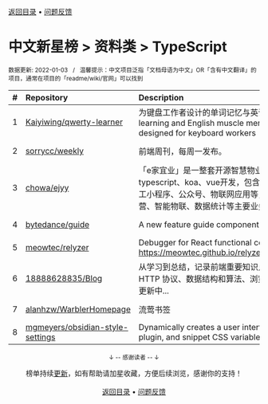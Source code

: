 <a href="https://gitee.com/GrowingGit/GitHub-Chinese-Top-Charts#github中文排行榜">返回目录</a> • <a href="/content/docs/feedback.md">问题反馈</a>

# 中文新星榜 > 资料类 > TypeScript
<sub>数据更新: 2022-01-03&nbsp;&nbsp;&nbsp;/&nbsp;&nbsp;&nbsp;温馨提示：中文项目泛指「文档母语为中文」OR「含有中文翻译」的项目，通常在项目的「readme/wiki/官网」可以找到</sub>

|#|Repository|Description|Stars|Updated|Created|
|:-|:-|:-|:-|:-|:-|
|1|[Kaiyiwing/qwerty-learner](https://gitee.com/Kaiyiwing/qwerty-learner)|为键盘工作者设计的单词记忆与英语肌肉记忆锻炼软件 / Words learning and English muscle memory training software designed for keyboard workers|3590|2021-12-16|2021-01-21|
|2|[sorrycc/weekly](https://gitee.com/sorrycc/weekly)|前端周刊，每周一发布。|769|2021-12-27|2021-05-06|
|3|[chowa/ejyy](https://gitee.com/chowa/ejyy)|「e家宜业」是一整套开源智慧物业解决方案，基于nodejs、typescript、koa、vue开发，包含web中台、业主小程序、员工小程序、公众号、物联网应用等，涵盖业主服务、物业运营、智能物联、数据统计等主要业务。|515|2021-12-30|2021-11-08|
|4|[bytedance/guide](https://gitee.com/bytedance/guide)|A new feature guide component by react 🧭|466|2021-08-07|2021-04-29|
|5|[meowtec/relyzer](https://gitee.com/meowtec/relyzer)|Debugger for React functional components. Online demo: https://meowtec.github.io/relyzer/examples/todomvc/build/|134|2021-11-10|2021-01-26|
|6|[18888628835/Blog](https://gitee.com/18888628835/Blog)|从学习到总结，记录前端重要知识点，涉及 Javascript 深入、HTTP 协议、数据结构和算法、浏览器原理、ES6等内容，正在更新中...|130|2022-01-02|2021-02-26|
|7|[alanhzw/WarblerHomepage](https://gitee.com/alanhzw/WarblerHomepage)|流莺书签|127|2021-12-14|2021-05-17|
|8|[mgmeyers/obsidian-style-settings](https://gitee.com/mgmeyers/obsidian-style-settings)|Dynamically creates a user interface for adjusting theme, plugin, and snippet CSS variables|122|2021-12-14|2021-03-28|

<div align="center">
    <p><sub>↓ -- 感谢读者 -- ↓</sub></p>
    榜单持续<a href="/content/docs/milestone.md">更新</a>，如有帮助请加星收藏，方便后续浏览，感谢你的支持！
</div>

<br/>

<div align="center"><a href="https://gitee.com/GrowingGit/GitHub-Chinese-Top-Charts#github中文排行榜">返回目录</a> • <a href="/content/docs/feedback.md">问题反馈</a></div>
